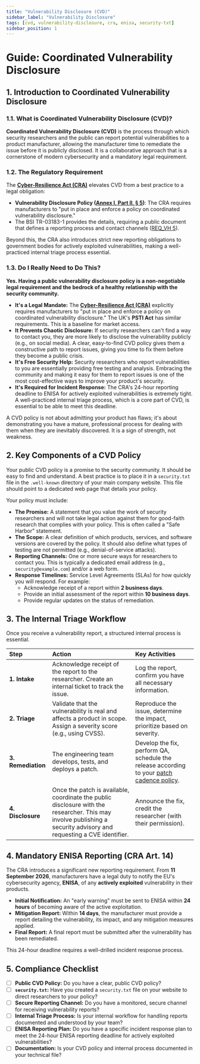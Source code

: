 ```yaml
---
title: "Vulnerability Disclosure (CVD)"
sidebar_label: "Vulnerability Disclosure"
tags: [cvd, vulnerability-disclosure, cra, enisa, security-txt]
sidebar_position: 1
---
```

# Guide: Coordinated Vulnerability Disclosure

## 1. Introduction to Coordinated Vulnerability Disclosure

### 1.1. What is Coordinated Vulnerability Disclosure (CVD)?

**Coordinated Vulnerability Disclosure (CVD)** is the process through which security researchers and the public can report potential vulnerabilities to a product manufacturer, allowing the manufacturer time to remediate the issue before it is publicly disclosed. It is a collaborative approach that is a cornerstone of modern cybersecurity and a mandatory legal requirement.

### 1.2. The Regulatory Requirement

The **[Cyber-Resilience Act (CRA)](./../../standards/eu/cra-overview.md)** elevates CVD from a best practice to a legal obligation:

-   **Vulnerability Disclosure Policy ([Annex I, Part II, § 5][cra_annexI])**: The CRA requires manufacturers to "put in place and enforce a policy on coordinated vulnerability disclosure."
-   The BSI TR-03183-1 provides the details, requiring a public document that defines a reporting process and contact channels ([REQ_VH 5][bsi_tr_03183_p1]).

Beyond this, the CRA also introduces strict new reporting obligations to government bodies for actively exploited vulnerabilities, making a well-practiced internal triage process essential.

### 1.3. Do I Really Need to Do This?

**Yes. Having a public vulnerability disclosure policy is a non-negotiable legal requirement and the bedrock of a healthy relationship with the security community.**

-   **It's a Legal Mandate:** The **[Cyber-Resilience Act (CRA)](../../standards/eu/cra-overview.md)** explicitly requires manufacturers to "put in place and enforce a policy on coordinated vulnerability disclosure." The UK's **PSTI Act** has similar requirements. This is a baseline for market access.
-   **It Prevents Chaotic Disclosure:** If security researchers can't find a way to contact you, they are more likely to disclose the vulnerability publicly (e.g., on social media). A clear, easy-to-find CVD policy gives them a constructive path to report issues, giving you time to fix them before they become a public crisis.
-   **It's Free Security Help:** Security researchers who report vulnerabilities to you are essentially providing free testing and analysis. Embracing the community and making it easy for them to report issues is one of the most cost-effective ways to improve your product's security.
-   **It's Required for Incident Response:** The CRA's 24-hour reporting deadline to ENISA for actively exploited vulnerabilities is extremely tight. A well-practiced internal triage process, which is a core part of CVD, is essential to be able to meet this deadline.

A CVD policy is not about admitting your product has flaws; it's about demonstrating you have a mature, professional process for dealing with them when they are inevitably discovered. It is a sign of strength, not weakness.

## 2. Key Components of a CVD Policy

Your public CVD policy is a promise to the security community. It should be easy to find and understand. A best practice is to place it in a `security.txt` file in the `.well-known` directory of your main company website. This file should point to a dedicated web page that details your policy.

Your policy must include:
-   **The Promise:** A statement that you value the work of security researchers and will not take legal action against them for good-faith research that complies with your policy. This is often called a "Safe Harbor" statement.
-   **The Scope:** A clear definition of which products, services, and software versions are covered by the policy. It should also define what types of testing are not permitted (e.g., denial-of-service attacks).
-   **Reporting Channels:** One or more secure ways for researchers to contact you. This is typically a dedicated email address (e.g., `security@example.com`) and/or a web form.
-   **Response Timelines:** Service Level Agreements (SLAs) for how quickly you will respond. For example:
    -   Acknowledge receipt of a report within **2 business days**.
    -   Provide an initial assessment of the report within **10 business days**.
    -   Provide regular updates on the status of remediation.

## 3. The Internal Triage Workflow

Once you receive a vulnerability report, a structured internal process is essential.

| Step | Action | Key Activities |
| :--- | :--- | :--- |
| **1. Intake** | Acknowledge receipt of the report to the researcher. Create an internal ticket to track the issue. | Log the report, confirm you have all necessary information. |
| **2. Triage** | Validate that the vulnerability is real and affects a product in scope. Assign a severity score (e.g., using CVSS). | Reproduce the issue, determine the impact, prioritize based on severity. |
| **3. Remediation** | The engineering team develops, tests, and deploys a patch. | Develop the fix, perform QA, schedule the release according to your [patch cadence policy](./patch-cadence.md). |
| **4. Disclosure** | Once the patch is available, coordinate the public disclosure with the researcher. This may involve publishing a security advisory and requesting a CVE identifier. | Announce the fix, credit the researcher (with their permission). |

## 4. Mandatory ENISA Reporting (CRA Art. 14)

The CRA introduces a significant new reporting requirement. From **11 September 2026**, manufacturers have a legal duty to notify the EU's cybersecurity agency, **ENISA**, of any **actively exploited** vulnerability in their products.

-   **Initial Notification:** An "early warning" must be sent to ENISA within **24 hours** of becoming aware of the active exploitation.
-   **Mitigation Report:** Within **14 days**, the manufacturer must provide a report detailing the vulnerability, its impact, and any mitigation measures applied.
-   **Final Report:** A final report must be submitted after the vulnerability has been remediated.

This 24-hour deadline requires a well-drilled incident response process.

## 5. Compliance Checklist

- [ ] **Public CVD Policy:** Do you have a clear, public CVD policy?
- [ ] **`security.txt`:** Have you created a `security.txt` file on your website to direct researchers to your policy?
- [ ] **Secure Reporting Channel:** Do you have a monitored, secure channel for receiving vulnerability reports?
- [ ] **Internal Triage Process:** Is your internal workflow for handling reports documented and understood by your team?
- [ ] **ENISA Reporting Plan:** Do you have a specific incident response plan to meet the 24-hour ENISA reporting deadline for actively exploited vulnerabilities?
- [ ] **Documentation:** Is your CVD policy and internal process documented in your technical file?

<!-- Citations -->
[cra_art14]: https://eur-lex.europa.eu/legal-content/EN/TXT/?uri=CELEX:02024R2847-20241120#art_14 "CRA Article 14 – Reporting obligations of manufacturers"
[cra_annexI]: https://eur-lex.europa.eu/legal-content/EN/TXT/?uri=CELEX:02024R2847-20241120#anx_I "CRA Annex I – Essential cybersecurity requirements"
[bsi_tr_03183_p1]: https://www.bsi.bund.de/SharedDocs/Downloads/EN/BSI/Publications/TechGuidelines/TR03183/BSI-TR-03183-1-0_9_0.pdf "BSI TR-03183 Part 1: General requirements"